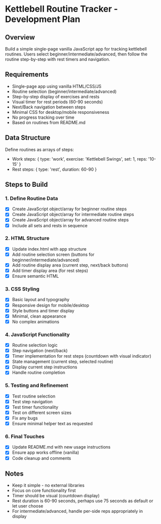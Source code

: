 # Kettlebell Routine Tracker - Development Plan

## Overview

Build a simple single-page vanilla JavaScript app for tracking kettlebell routines. Users select beginner/intermediate/advanced, then follow the routine step-by-step with rest timers and navigation.

## Requirements

- Single-page app using vanilla HTML/CSS/JS
- Routine selection (beginner/intermediate/advanced)
- Step-by-step display of exercises and rests
- Visual timer for rest periods (60-90 seconds)
- Next/Back navigation between steps
- Minimal CSS for desktop/mobile responsiveness
- No progress tracking over time
- Based on routines from README.md

## Data Structure

Define routines as arrays of steps:

- Work steps: { type: 'work', exercise: 'Kettlebell Swings', set: 1, reps: '10-15' }
- Rest steps: { type: 'rest', duration: 60-90 }

## Steps to Build

### 1. Define Routine Data

- [x] Create JavaScript object/array for beginner routine steps
- [x] Create JavaScript object/array for intermediate routine steps
- [x] Create JavaScript object/array for advanced routine steps
- [x] Include all sets and rests in sequence

### 2. HTML Structure

- [x] Update index.html with app structure
- [x] Add routine selection screen (buttons for beginner/intermediate/advanced)
- [x] Add routine display area (current step, next/back buttons)
- [x] Add timer display area (for rest steps)
- [x] Ensure semantic HTML

### 3. CSS Styling

- [x] Basic layout and typography
- [x] Responsive design for mobile/desktop
- [x] Style buttons and timer display
- [x] Minimal, clean appearance
- [x] No complex animations

### 4. JavaScript Functionality

- [x] Routine selection logic
- [x] Step navigation (next/back)
- [x] Timer implementation for rest steps (countdown with visual indicator)
- [x] State management (current step, selected routine)
- [x] Display current step instructions
- [x] Handle routine completion

### 5. Testing and Refinement

- [x] Test routine selection
- [x] Test step navigation
- [x] Test timer functionality
- [x] Test on different screen sizes
- [x] Fix any bugs
- [x] Ensure minimal helper text as requested

### 6. Final Touches

- [x] Update README.md with new usage instructions
- [x] Ensure app works offline (vanilla)
- [x] Code cleanup and comments

## Notes

- Keep it simple - no external libraries
- Focus on core functionality first
- Timer should be visual (countdown display)
- Rest duration is 60-90 seconds, perhaps use 75 seconds as default or let user choose
- For intermediate/advanced, handle per-side reps appropriately in display
